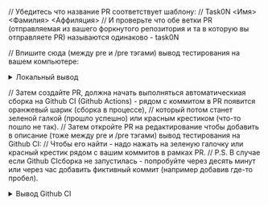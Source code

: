 // Убедитесь что название PR соответствует шаблону:
// Task0N <Имя> <Фамилия> <Аффиляция>
// И проверьте что обе ветки PR (отправляемая из вашего форкнутого репозитория и та в которую вы отправляете PR) называются одинаково - task0N

// Впишите сюда (между pre и /pre тэгами) вывод тестирования на вашем компьютере:

<details><summary>Локальный вывод</summary><p>

<pre>
$ ./enumDevices
Number of OpenCL platforms: 2
Platform #1/2
    Platform name: NVIDIA CUDA
    Vendor name: NVIDIA Corporation
        Device name: NVIDIA GeForce RTX 3050 Ti Laptop GPU
        Device type: GPU
        Global memory size: 3768Mb
Platform #2/2
    Platform name: Portable Computing Language
    Vendor name: The pocl project
        Device name: cpu-haswell-AMD Ryzen 7 5800HS with Radeon Graphics
        Device type: CPU
        Global memory size: 11292Mb
</pre>

</p></details>

// Затем создайте PR, должна начать выполняться автоматическиая сборка на Github CI (Github Actions) - рядом с коммитом в PR появится оранжевый шарик (сборка в процессе),
// который потом станет зеленой галкой (прошло успешно) или красным крестиком (что-то пошло не так).
// Затем откройте PR на редактирование чтобы добавить в описание (тоже между pre и /pre тэгами) вывод тестирования на Github CI:
// Чтобы его найти - надо нажать на зеленую галочку или красный крестик рядом с вашим коммитов в рамках PR.
// P.S. В случае если Github CIсборка не запустилась - попробуйте через десять минут или через час добавить фиктивный коммит (например добавив где-то пробел).

<details><summary>Вывод Github CI</summary><p>

<pre>
$ ./enumDevices
Number of OpenCL platforms: 1
Platform #1/1
    Platform name: 
The command "./enumDevices" exited with 0.
</pre>

</p></details>
